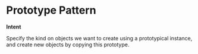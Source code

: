 # Prototype Pattern

  __Intent__

Specify the kind on objects we want to create using a prototypical instance,
and create new objects by copying this prototype.




